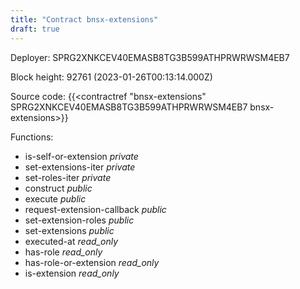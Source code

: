 ```yaml
---
title: "Contract bnsx-extensions"
draft: true
---
```

Deployer: SPRG2XNKCEV40EMASB8TG3B599ATHPRWRWSM4EB7


 



Block height: 92761 (2023-01-26T00:13:14.000Z)

Source code: {{<contractref "bnsx-extensions" SPRG2XNKCEV40EMASB8TG3B599ATHPRWRWSM4EB7 bnsx-extensions>}}

Functions:

* is-self-or-extension _private_
* set-extensions-iter _private_
* set-roles-iter _private_
* construct _public_
* execute _public_
* request-extension-callback _public_
* set-extension-roles _public_
* set-extensions _public_
* executed-at _read_only_
* has-role _read_only_
* has-role-or-extension _read_only_
* is-extension _read_only_
